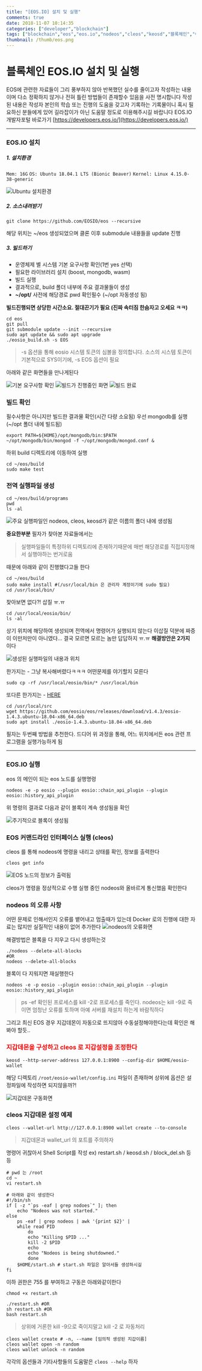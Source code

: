 ```yaml
---
title: "[EOS.IO] 설치 및 실행"
comments: true
date: 2018-11-07 10:14:35
categories: ["developer","blockchain"]
tags: ["blockchain","eos","eos.io","nodeos","cleos","keosd","블록체인","이오스","이오스설치","eos설치","ubunutu"]
thumbnail: /thumb/eos.png
---
```

# 블록체인 EOS.IO 설치 및 실행
EOS에 관련한 자료들이 그리 풍부하지 않아 반복했던 실수를 줄이고자 작성하는 내용이며
다소 정확하지 않거나 전혀 틀린 방법들이 존재할수 있음을 사전 명시합니다
작성된 내용은 작성자 본인의 학습 또는 진행의 도움을 갖고자 기록하는 기록물이니
혹시 필요하신 분들에게 있어 길라잡이가 아닌 도움말 정도로 이용해주시길 바랍니다
EOS.IO 개발자포털 바로가기 [https://developers.eos.io/](https://developers.eos.io/)

---

### EOS.IO 설치
##### 1. 설치환경
`Mem: 16G`
`OS: Ubuntu 18.04.1 LTS (Bionic Beaver)`
`Kernel: Linux 4.15.0-38-generic`

![Ubuntu 설치환경](https://user-images.githubusercontent.com/22788288/48110715-0497e980-e291-11e8-8e9d-a4ceb0a7ec68.png)

##### 2. 소스내려받기
```EOS.IO
git clone https://github.com/EOSIO/eos --recursive
```
해당 위치는 ~/eos 생성되었으며 클론 이후 submodule 내용들을 update 진행

##### 3. 빌드하기
* 운영체제 별 시스템 기본 요구사항 확인(1번 yes 선택)
* 필요한 라이브러리 설치 (boost, mongodb, wasm)
* 빌드 실행
* 결과적으로, build 폴더 내부에 주요 결과물들이 생성
* **~/opt/** 사전에 해당경로 pwd 확인필수 (~/opt 자동생성 됨)

**빌드진행되면 상당한 시간소요. 절대끈기가 필요 (진짜 속터짐 한숨자고 오세요 ㅋㅋ)**

```
cd eos
git pull
git submodule update --init --recursive
sudo apt update && sudo apt upgrade
./eosio_build.sh -s EOS
```
>-s 옵션을 통해 eosio 시스템 토큰의 심볼을 정의합니다. 소스의 시스템 토큰이 기본적으로 SYS이기에, -s EOS 옵션이 필요

아래와 같은 화면들을 만나게된다

![기본 요구사항 확인](https://user-images.githubusercontent.com/22788288/48120723-4edf9180-e2b6-11e8-9d7f-c5829b522e48.png)
![빌드가 진행중인 화면](https://user-images.githubusercontent.com/22788288/48111448-d1eff000-e294-11e8-9866-8008aff53166.png)
![빌드 완료](https://user-images.githubusercontent.com/22788288/48112287-2eeda500-e299-11e8-9376-2be07e400b96.png)
### 빌드 확인

필수사항은 아니지만 빌드한 결과물 확인(시간 다량 소요됨)
우선 mongodb를 실행(~/opt 폴더 내에 빌드됨)
```
export PATH=${HOME}/opt/mongodb/bin:$PATH
~/opt/mongodb/bin/mongod -f ~/opt/mongodb/mongod.conf &
```
하위 build 디렉토리에 이동하여 실행
```
cd ~/eos/build
sudo make test
```

### 전역 실행파일 생성
```
cd ~/eos/build/programs
pwd
ls -al
```
![주요 실행파일인 nodeos, cleos, keosd가 같은 이름의 폴더 내에 생성됨](https://user-images.githubusercontent.com/22788288/48112437-c9e67f00-e299-11e8-8817-d51d271b5dc7.png)

**중요한부분**
필자가 찾아본 자료들에서는 
>실행파일들이 특정하위 디렉토리에 존재하기때문에 매번 해당경로를 직접지정해서 실행야하는 번거로움

때문에 아래와 같이 진행했다고들 한다

```
cd ~/eos/build
sudo make install #(/usr/local/bin 은 관리자 계정이기에 sudo 필요)
cd /usr/local/bin/
```
찾아보면 없다?! 삽질 ㅠ.ㅠ

```
cd /usr/local/eosio/bin/
ls -al
```
상기 위치에 해당하여 생성되며 전역에서 명령어가 실행되지 않는다
이삽질 덕분에 짜증이 이만저만이 아니였다... 결국 모르면 모르는 놈만 답답하지 ㅠ.ㅠ
**해결방안은 2가지** 이다 

![생성된 실행파일의 내용과 위치](https://user-images.githubusercontent.com/22788288/48112660-c1db0f00-e29a-11e8-8c0d-3b521c94f392.png)

한가지는 - 그냥 복사해버렸다ㅋㅋㅋ 어떤문제를 야기할지 모른다
```
sudo cp -rf /usr/local/eosio/bin/* /usr/local/bin
```

또다른 한가지는 - [HERE](https://github.com/EOSIO/eos#ubuntu-1804-debian-package-install)
```
cd /usr/local/src
wget https://github.com/eosio/eos/releases/download/v1.4.3/eosio-1.4.3.ubuntu-18.04-x86_64.deb
sudo apt install ./eosio-1.4.3.ubuntu-18.04-x86_64.deb
```

필자는 두번째 방법을 추천한다.
드디어 위 과정을 통해, 어느 위치에서든 eos 관련 프로그램을 실행가능하게 됨

---

### EOS.IO 실행
eos 의 메인이 되는 eos 노드를 실행명령

```
nodeos -e -p eosio --plugin eosio::chain_api_plugin --plugin eosio::history_api_plugin
```
위 명령의 결과로 다음과 같이 블록이 계속 생성됨을 확인

![주기적으로 블록이 생성됨](https://user-images.githubusercontent.com/22788288/48113485-6743b200-e29e-11e8-898f-76511ce6f7f6.png)

### EOS 커맨드라인 인터페이스 실행 (cleos)
cleos 를 통해 nodeos에 명령을 내리고 상태를 확인, 정보를 출력한다

```
cleos get info
```
![EOS 노드의 정보가 출력됨](https://user-images.githubusercontent.com/22788288/48113528-99edaa80-e29e-11e8-935c-896d9b64de5a.png)

cleos가 명령을 정상적으로 수행
실행 중인 nodeos와 올바르게 통신했음 확인한다


### nodeos 의 오류 사항
어떤 문제로 인해서인지 오류를 뱉어내고 멈출때가 있는데
Docker 로의 진행에 대한 자료는 많지만 실질적인 내용이 없어 추가한다
![nodeos의 오류화면](https://user-images.githubusercontent.com/22788288/48239815-b2cb9c80-e413-11e8-8f3e-5e16aa9b49c8.png)

해결방법은 블록을 다 지우고 다시 생성하는것
```
./nodeos --delete-all-blocks 
#OR
nodeos --delete-all-blocks  
```
블록이 다 지워지면 재실행한다

```
nodeos -e -p eosio --plugin eosio::chain_api_plugin --plugin eosio::history_api_plugin
```
> ps -ef 확인된 프로세스를 kill -2로  프로세스를 죽인다. nodeos는 kill -9로 죽이면 엄청난 오류를 토하며 아예 서버를 재설치 하는게 바람직하다


그리고 최신 EOS 경우 지갑데몬이 자동으로 뜨지않아 수동설정해야한다는데
확인은 해봐야 할듯..

### <span style=color:red;>지갑데몬을 구성하고 cleos 로 지갑설정을 조정한다</span>

```
keosd --http-server-address 127.0.0.1:8900 --config-dir $HOME/eosio-wallet
```
해당 디렉토리 `/root/eosio-wallet/config.ini` 파일이 존재하며
상위에 옵션은 설정파일에 작성하면 되지않을까?!

![지갑데몬 구동화면](https://user-images.githubusercontent.com/22788288/48244914-989db880-e42b-11e8-913a-57fd01acf77c.png)


### cleos 지갑데몬 설정 예제
```
cleos --wallet-url http://127.0.0.1:8900 wallet create --to-console
```
> 지갑데몬과 wallet_url 의 포트를 주의하자

명령어 귀찮아서 Shell Script를 작성
ex) restart.sh / keosd.sh / block_del.sh 등등
```
# pwd 는 /root
cd ~
vi restart.sh

# 아래와 같이 생성한다
#!/bin/sh
if [ -z "`ps -eaf | grep nodoes`" ]; then
	echo "Nodeos was not started."
else
	ps -eaf | grep nodeos | awk '{print $2}' |
	while read PID
		do
		echo "Killing $PID ..."
		kill -2 $PID
		echo
		echo "Nodeos is being shutdowned."
		done
	$HOME/start.sh # start.sh 파일은 알아서들 생성하시길
fi
```
이하 권한은 755 를 부여하고 구동은 아래와같이한다
```
chmod +x restart.sh

./restart.sh #OR
sh restart.sh #OR
bash restart.sh
```
> 상위에 거론한 kill -9으로 죽이지말고  kill -2 로 자동처리

```
cleos wallet create # -n, --name [임의적 생성된 지갑이름]
cleos wallet open -n random
cleos wallet unlock -n random
```
각각의 옵션들과 기타사항들의 도움말은 `cleos --help` 하자
